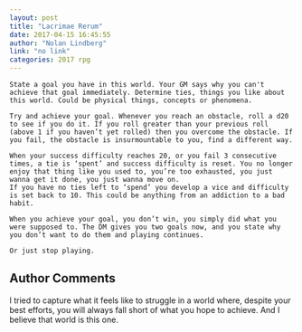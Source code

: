```yaml
---
layout: post
title: "Lacrimae Rerum"
date: 2017-04-15 16:45:55
author: "Nolan Lindberg"
link: "no link"
categories: 2017 rpg
---
```

```
State a goal you have in this world. Your GM says why you can't achieve that goal immediately. Determine ties, things you like about this world. Could be physical things, concepts or phenomena. 

Try and achieve your goal. Whenever you reach an obstacle, roll a d20 to see if you do it. If you roll greater than your previous roll (above 1 if you haven’t yet rolled) then you overcome the obstacle. If you fail, the obstacle is insurmountable to you, find a different way. 

When your success difficulty reaches 20, or you fail 3 consecutive times, a tie is ‘spent’ and success difficulty is reset. You no longer enjoy that thing like you used to, you’re too exhausted, you just wanna get it done, you just wanna move on. 
If you have no ties left to ‘spend’ you develop a vice and difficulty is set back to 10. This could be anything from an addiction to a bad habit.

When you achieve your goal, you don’t win, you simply did what you were supposed to. The DM gives you two goals now, and you state why you don’t want to do them and playing continues.

Or just stop playing.

```
## Author Comments 

I tried to capture what it feels like to struggle in a world where, despite your best efforts, you will always fall short of what you hope to achieve. And I believe that world is this one. 
